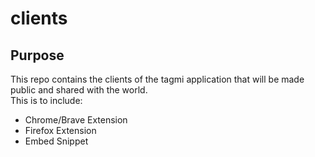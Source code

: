 # clients

## Purpose
This repo contains the clients of the tagmi application that will be made public and shared with the world.  
This is to include:  
 * Chrome/Brave Extension
 * Firefox Extension
 * Embed Snippet

